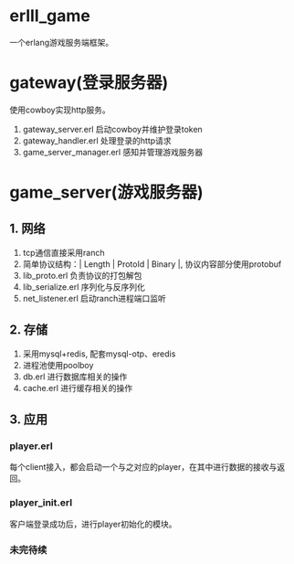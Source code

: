 # erlll_game
一个erlang游戏服务端框架。

# gateway(登录服务器)
使用cowboy实现http服务。
1. gateway_server.erl 启动cowboy并维护登录token
2. gateway_handler.erl 处理登录的http请求
3. game_server_manager.erl 感知并管理游戏服务器

# game_server(游戏服务器)
## 1. 网络
1. tcp通信直接采用ranch
2. 简单协议结构：| Length | ProtoId | Binary |, 协议内容部分使用protobuf
3. lib_proto.erl 负责协议的打包解包
4. lib_serialize.erl 序列化与反序列化
5. net_listener.erl 启动ranch进程端口监听 

## 2. 存储 
1. 采用mysql+redis, 配套mysql-otp、eredis
2. 进程池使用poolboy
3. db.erl 进行数据库相关的操作
4. cache.erl 进行缓存相关的操作

## 3. 应用
### player.erl 
每个client接入，都会启动一个与之对应的player，在其中进行数据的接收与返回。

### player_init.erl
客户端登录成功后，进行player初始化的模块。

### 未完待续